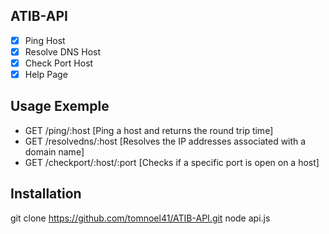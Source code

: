 ## ATIB-API

- [x] Ping Host
- [x] Resolve DNS Host
- [x] Check Port Host
- [x] Help Page

## Usage Exemple

- GET /ping/:host [Ping a host and returns the round trip time]
- GET /resolvedns/:host [Resolves the IP addresses associated with a domain name]
- GET /checkport/:host/:port [Checks if a specific port is open on a host]


## Installation

git clone https://github.com/tomnoel41/ATIB-API.git
node api.js

